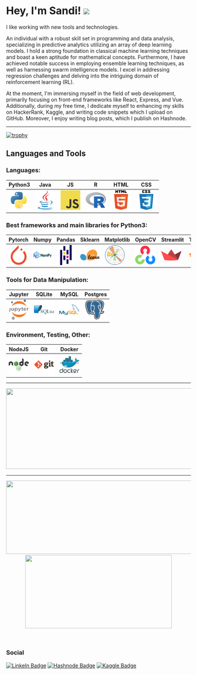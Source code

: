 # Hey, I'm Sandi! <img src="https://raw.githubusercontent.com/MartinHeinz/MartinHeinz/master/wave.gif" width="30px">

I like working with new tools and technologies.

An individual with a robust skill set in programming and data analysis, specializing in predictive analytics utilizing an array of deep learning models. I hold a strong foundation in classical machine learning techniques and boast a keen aptitude for mathematical concepts. Furthermore, I have achieved notable success in employing ensemble learning techniques, as well as harnessing swarm intelligence models. I excel in addressing regression challenges and delving into the intriguing domain of reinforcement learning (RL).

At the moment, I'm immersing myself in the field of web development, primarily focusing on front-end frameworks like React, Express, and Vue. Additionally, during my free time, I dedicate myself to enhancing my skills on HackerRank, Kaggle, and writing code snippets which I upload on GitHub. Moreover, I enjoy writing blog posts, which I publish on Hashnode.

---

[![trophy](https://github-profile-trophy.vercel.app/?username=sandiindika&title=Experience,Stars,Followers,Commits,Repositories,MultipleLang,PillRequest,Issues&theme=onedark)](https://github.com/ryo-ma/github-profile-trophy)

## Languages and Tools
<div>

### Languages:

| Python3 | Java | JS | R | HTML | CSS |
|---|---|---|---|---|---|
| <img src="https://github.com/devicons/devicon/blob/master/icons/python/python-original.svg" title="Python"  alt="Python" width="55" height="55"/> | <img src="https://github.com/devicons/devicon/blob/master/icons/java/java-original.svg" title="Java"  alt="Java" width="55" height="55"/> | <img src="https://github.com/devicons/devicon/blob/master/icons/javascript/javascript-original.svg" title="Javascript"  alt="Javascript" width="55" height="55"/> | <img src="https://github.com/devicons/devicon/blob/master/icons/r/r-original.svg" title="R"  alt="R" width="55" height="55"/> | <img src="https://github.com/devicons/devicon/blob/master/icons/html5/html5-original-wordmark.svg" title="HTML5"  alt="HTML5" width="55" height="55"/> | <img src="https://github.com/devicons/devicon/blob/master/icons/css3/css3-original-wordmark.svg" title="CSS3"  alt="CSS3" width="55" height="55"/> |

### Best frameworks and main libraries for Python3:

| Pytorch | Numpy | Pandas | Sklearn | Matplotlib | OpenCV | Streamlit | TensorFlow |
|---|---|---|---|---|---|---|---|
| <img src="https://github.com/devicons/devicon/blob/master/icons/pytorch/pytorch-original.svg" title="Pytorch"  alt="Pytorch" width="55" height="55"/> | <img src="https://github.com/devicons/devicon/blob/master/icons/numpy/numpy-original-wordmark.svg" title="Numpy"  alt="Numpy" width="55" height="55"/> | <img src="https://github.com/devicons/devicon/blob/master/icons/pandas/pandas-original.svg" title="Pandas" alt="Pandas" width="55" height="55"/> | <img src="https://github.com/devicons/devicon/blob/master/icons/scikitlearn/scikitlearn-original.svg" title="Scikit-Learn" alt="Scikit-Learn" width="55" height="55"/> | <img src="https://github.com/devicons/devicon/blob/master/icons/matplotlib/matplotlib-original.svg" title="Matplotlib" alt="Matplotlib" width="55" height="55"/> | <img src="https://github.com/devicons/devicon/blob/master/icons/opencv/opencv-original.svg" title="OpenCV" alt="OpenCV" width="55" height="55"/> | <img src="https://github.com/devicons/devicon/blob/master/icons/streamlit/streamlit-original.svg" title="Streamlit" alt="Streamlit" width="55" height="55"/> | <img src="https://github.com/devicons/devicon/blob/master/icons/tensorflow/tensorflow-original-wordmark.svg" title="Tensorflow" alt="Tensorflow" width="55" height="55"/> |

### Tools for Data Manipulation:

| Jupyter | SQLite | MySQL | Postgres |
|---|---|---|---|
| <img src="https://github.com/devicons/devicon/blob/master/icons/jupyter/jupyter-original-wordmark.svg" title="Jupiter" alt="Jupiter" width="55" height="55"/> | <img src="https://github.com/devicons/devicon/blob/master/icons/sqlite/sqlite-original-wordmark.svg" title="SQLite" alt="SQLite" width="55" height="55"/> | <img src="https://github.com/devicons/devicon/blob/master/icons/mysql/mysql-original-wordmark.svg" title="MySQL" alt="MySQL" width="55" height="55"/> | <img src="https://github.com/devicons/devicon/blob/master/icons/postgresql/postgresql-original.svg" title="Postgres" alt="Postgres" width="55" height="55"/> |

### Environment, Testing, Other:

| NodeJS | Git | Docker |
|---|---|---|
| <img src="https://github.com/devicons/devicon/blob/master/icons/nodejs/nodejs-original-wordmark.svg" title="NodeJS" alt="NodeJS" width="55" height="55"/> | <img src="https://github.com/devicons/devicon/blob/master/icons/git/git-original-wordmark.svg" title="Git" alt="Git" width="55" height="55"/> | <img src="https://github.com/devicons/devicon/blob/master/icons/docker/docker-original-wordmark.svg" title="Docker" alt="Docker" width="55" height="55"/> |

</div>

---

<p align="center">
  <img width="800" height="220" src="https://streak-stats.demolab.com?user=sandiindika&theme=highcontrast&hide_border=true&border_radius=5&card_width=800">
</p>

---

<p align="center">
  <img width="600" height="200" src="https://github-readme-stats.vercel.app/api?username=sandiindika&show_icons=true&theme=vision-friendly-dark">
  <img width="400" height="200" src="https://github-readme-stats.vercel.app/api/top-langs/?username=sandiindika&size_weight=0.2&count_weight=0.5&layout=compact&card_width=350&theme=vision-friendly-dark">
</p>

<div id="header" align="center">
  <img src="https://komarev.com/ghpvc/?username=sandiindika&style=for-the-badge&color=orange" alt=""/>
</div>

### Social

[![LinkeIn Badge](https://img.shields.io/badge/LinkedIn-blue?style=for-the-badge&logo=linkedin&logoColor=white)](https://www.linkedin.com/in/ndisan/)
[![Hashnode Badge](https://img.shields.io/badge/Hashnode-blue?style=for-the-badge&logo=hashnode&logoColor=white)](https://suryaeceran.hashnode.dev/)
[![Kaggle Badge](https://img.shields.io/badge/Kaggle-blue?style=for-the-badge&logo=kaggle&logoColor=white)](https://www.kaggle.com/ndisan)
